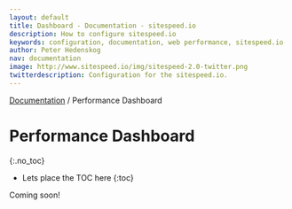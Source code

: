 ```yaml
---
layout: default
title: Dashboard - Documentation - sitespeed.io
description: How to configure sitespeed.io
keywords: configuration, documentation, web performance, sitespeed.io
author: Peter Hedenskog
nav: documentation
image: http://www.sitespeed.io/img/sitespeed-2.0-twitter.png
twitterdescription: Configuration for the sitespeed.io.
---
```

[Documentation](/documentation/) / Performance Dashboard

# Performance Dashboard
{:.no_toc}

* Lets place the TOC here
{:toc}

Coming soon!

<!--
We have put a lot of love into making it easy to create your own performance dashboard.
The base is two Docker images. One with sitespeed.io, Chrome and Firefox. The other image
has Graphite and Grafana.

You can run these images on your own machine or in the cloud. In this example we will use Digital Ocean, just because it they are super fast. Today they have datacenters in San Francisco, New York, London, Amsterdam and Singapore, so you can choose to deploy on one of them or many.

If you are gonna test you site many times, you need to have the $20 instance, we have seen that the Chrome process eats alot of the CPU.
https://www.digitalocean.com/community/tutorials/initial-server-setup-with-ubuntu-14-04

1. Create a new droplet, choose the one with *2 GB / 2 CPUs 40 GB SSD Disk* and the region you want.
2. Click on the *Application* tab and choose *Docker on 14.04*
3. Remember to add the **SSH keys** for your user. Follow the [tutorial](https://www.digitalocean.com/community/tutorials/how-to-use-ssh-keys-with-digitalocean-droplets) of how to create your SSH keys.
4. Start your droplet.
5. When it is up and running, log into your server *ssh root@YOUR_IP*
6. Pull the Docker images needed: **docker pull sitespeedio/sitespeeed.io-docker** and
**docker pull sitespeedio/docker-grafana-graphite**
7. Start Grafana & Graphite:

~~~
docker run -d -p 80:80 -p 2003:2003 -p 8125:8125/udp -p 8126:8126 --name sitespeed.io-dashboard sitespeedio/docker-grafana-graphite
~~~
8. **crontab -e** (choose nano)

~~~crontab
SHELL=/bin/bash
PATH=/usr/local/sbin:/usr/local/bin:/sbin:/bin:/usr/sbin:/usr/bin
0,15,30,45 * * * * docker run --privileged --rm -v "$(pwd)":/sitespeed.io sitespeedio/sitespeed.io-docker sitespeed.io -f urls.txt -b chrome -n 11 --graphiteHost YOUR_IP --memory 256 --connection cable --graphiteNamespace test -r /tmp/ >> /tmp/sitespeed-run.txt
~~~
Make sure to edit your YOUR_IP

-->
